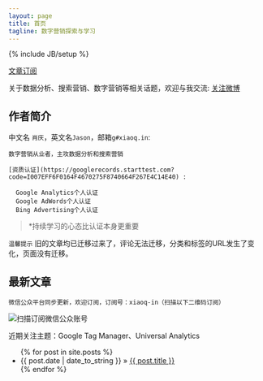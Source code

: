 ```yaml
---
layout: page
title: 首页
tagline: 数字营销探索与学习
---
```

{% include JB/setup %}

[文章订阅](/rss.xml)

关于数据分析、搜索营销、数字营销等相关话题，欢迎与我交流: [关注微博](http://weibo.com/1282922154)

## 作者简介

中文名 `肖庆`，英文名`Jason`，邮箱`g#xiaoq.in`:
    
    数字营销从业者，主攻数据分析和搜索营销

    [资质认证](https://googlerecords.starttest.com?code=I007EFF6F0164F4670275F8740664F267E4C14E40) :
    
      Google Analytics个人认证
      Google AdWords个人认证
      Bing Advertising个人认证

>*持续学习的心态比认证本身更重要

`温馨提示` 旧的文章均已迁移过来了，评论无法迁移，分类和标签的URL发生了变化，页面没有迁移。
    
## 最新文章

    微信公众平台同步更新，欢迎订阅，订阅号：xiaoq-in（扫描以下二维码订阅）
    
![扫描订阅微信公众账号](http://blog.xiaoq.in/cdn/cdn/images/weixin.jpg)

近期关注主题：Google Tag Manager、Universal Analytics

<ul class="posts">
  {% for post in site.posts %}
    <li><span>{{ post.date | date_to_string }}</span> &raquo; <a href="{{ BASE_PATH }}{{ post.url }}">{{ post.title }}</a></li>
  {% endfor %}
</ul>
